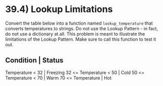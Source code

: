 # 39.4) Lookup Limitations

Convert the table below into a function named `lookup_temperature` that converts
temperatures to strings. Do not use the Lookup Pattern - in fact, do not use a
dictionary at all. This problem is meant to illustrate the limitations of the
Lookup Pattern. Make sure to call this function to test it out.

Condition               |   Status
----------------------------------------
Temperature < 32        |   Freezing
32 <= Temperature < 50  |   Cold
50 <= Temperature < 70  |   Warm
70 <= Temperature       |   Hot
